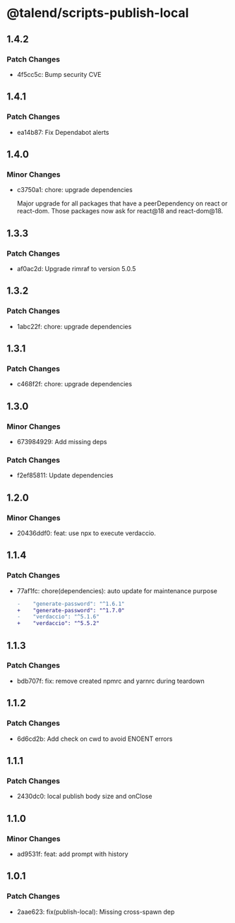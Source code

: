 # @talend/scripts-publish-local

## 1.4.2

### Patch Changes

- 4f5cc5c: Bump security CVE

## 1.4.1

### Patch Changes

- ea14b87: Fix Dependabot alerts

## 1.4.0

### Minor Changes

- c3750a1: chore: upgrade dependencies

  Major upgrade for all packages that have a peerDependency on react or react-dom. Those packages now ask for react@18 and react-dom@18.

## 1.3.3

### Patch Changes

- af0ac2d: Upgrade rimraf to version 5.0.5

## 1.3.2

### Patch Changes

- 1abc22f: chore: upgrade dependencies

## 1.3.1

### Patch Changes

- c468f2f: chore: upgrade dependencies

## 1.3.0

### Minor Changes

- 673984929: Add missing deps

### Patch Changes

- f2ef85811: Update dependencies

## 1.2.0

### Minor Changes

- 20436ddf0: feat: use npx to execute verdaccio.

## 1.1.4

### Patch Changes

- 77af1fc: chore(dependencies): auto update for maintenance purpose

  ```diff
  -    "generate-password": "^1.6.1"
  +    "generate-password": "^1.7.0"
  -    "verdaccio": "^5.1.6"
  +    "verdaccio": "^5.5.2"
  ```

## 1.1.3

### Patch Changes

- bdb707f: fix: remove created npmrc and yarnrc during teardown

## 1.1.2

### Patch Changes

- 6d6cd2b: Add check on cwd to avoid ENOENT errors

## 1.1.1

### Patch Changes

- 2430dc0: local publish body size and onClose

## 1.1.0

### Minor Changes

- ad9531f: feat: add prompt with history

## 1.0.1

### Patch Changes

- 2aae623: fix(publish-local): Missing cross-spawn dep
